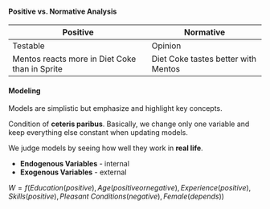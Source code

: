 #### Positive vs. Normative Analysis

| Positive | Normative |
| - | - |
| Testable | Opinion| 
|Mentos reacts more in Diet Coke than in Sprite | Diet Coke tastes better with Mentos |
#### Modeling
Models are simplistic but emphasize and highlight key concepts.

Condition of **ceteris paribus**. Basically, we change only one variable and keep everything else constant when updating models.

We judge models by seeing how well they work in **real life**.
- **Endogenous Variables** - internal
- **Exogenous Variables** - external 

$W=f (Education (positive), Age (positive or negative), Experience (positive), Skills (positive), Pleasant\;Conditions (negative), Female (depends))$
